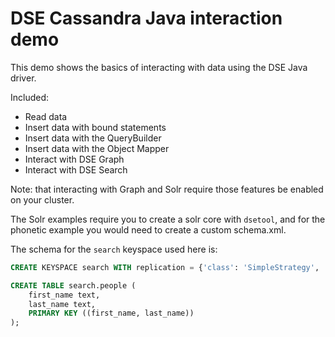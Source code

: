 # DSE Cassandra Java interaction demo
This demo shows the basics of interacting with data using the DSE Java driver.

Included:
* Read data
* Insert data with bound statements
* Insert data with the QueryBuilder
* Insert data with the Object Mapper
* Interact with DSE Graph
* Interact with DSE Search

Note: that interacting with Graph and Solr require those features be enabled on your cluster.  

The Solr examples require you to create a solr core with `dsetool`, and for the phonetic example you would need to create a custom schema.xml.


The schema for the `search` keyspace used here is:

```sql
CREATE KEYSPACE search WITH replication = {'class': 'SimpleStrategy', 'replication_factor': '1'}  AND durable_writes = true;

CREATE TABLE search.people (
    first_name text,
    last_name text,
    PRIMARY KEY ((first_name, last_name))
);
```
